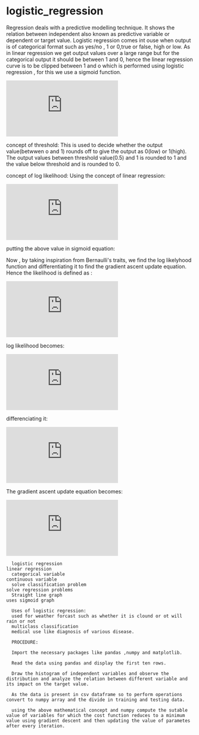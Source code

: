 
# logistic_regression
Regression deals with a predictive modelling technique. It shows the relation between independent also known as predictive variable or dependent or target value.
Logistic regression comes int ouse when output is of categorical format such as yes/no , 1 or 0,true or false, high or low.
As in linear regression we get output values over a large range but for the categorical output it should be between 1 and 0, hence the linear regression curve is to be clipped between 1 and o which is performed using logistic regression , for this we use a sigmoid function.

![first equation](https://latex.codecogs.com/gif.latex?1/1%20&plus;%20e%5E%7B-h_%7B%5Cbeta%20%7D%28x%29%7D)


concept of threshold:
This is used to decide whether the output value(betwwen o and 1) rounds off to give the output as 0(low) or 1(high).
The output values between threshold value(0.5) and 1 is rounded to 1 and the value below threshold and is rounded to 0.

concept of log likelihood:
Using the concept of linear regression:

![first equation](https://latex.codecogs.com/gif.latex?h_%7B%5Cbeta%20%7D%28x%29%3D%20%5Cbeta%20_%7B1%7Dx_%7B1%7D&plus;%5Cbeta%20_%7B2%7Dx_%7B2%7D.....%5Cbeta%20_%7Bn%7Dx_%7Bn%7D)


putting the above value in sigmoid equation:


Now , by taking inspiration from Bernaulli's traits, we find the log likelyhood function and differentiating it to find the gradient ascent update equation. Hence the likelihood is defined as :

![first equation](https://latex.codecogs.com/gif.latex?l%28%5Cbeta%20%29%20%3D%20%5Cprod%20%28h%28x_%7B%5Cbeta%20%7D%29%29%5E%7By%7D%281%20-%20h%28x_%7Bb%7D%29%29%5E%7B1-y%7D)


log likelihood becomes:


![first equation](https://latex.codecogs.com/gif.latex?LL%28%5Cbeta%20%29%20%3D%20%5Csum%20ylog%28h_%7B%5Cbeta%20%7D%28x%29%29&plus;%281-y%29log%281-h_%7B%5Cbeta%20%7D%28x%29%29)


differenciating it:


![first equation](https://latex.codecogs.com/gif.latex?%5CDelta%20_%7B%5Cbeta%20%7DLL%28%5Cbeta%20%29%20%3D%20%5Csum_%7Bi%3D1%7D%5E%7BN%7D%28%28y%20-%20h_%7B%5Cbeta%20%7D%28x%29%29X%5E%7B_%7B%5E%7B_%7Bi%7D%7D%7D%7D%29/N)


The gradient ascent update equation becomes:

![first equation](https://latex.codecogs.com/gif.latex?%5Cbeta%20%5Cleftarrow%20%5Cbeta%20&plus;%5Calpha%20%5CDelta%20_%7B%5Cbeta%20%7DLL%28%5Cbeta%20%29)

    
      logistic regression                                                                 linear regression
      categorical variable                                                                continuous variable
      solve classification problem                                                        solve regression problems
      Straight line graph                                                                 uses sigmoid graph
      
      Uses of logistic regression:
      used for weather forcast such as whether it is clound or ot will rain or not
      multiclass classification
      medical use like diagnosis of various disease.
      
      PROCEDURE:
      
      Import the necessary packages like pandas ,numpy and matplotlib.
      
      Read the data using pandas and display the first ten rows.

      Draw the histogram of independent variables and observe the distribution and analyze the relation between different variable and its impact on the target value.
      
      As the data is present in csv dataframe so to perform operations convert to numpy array and the divide in training and testing data.
      
      using the above mathematical concept and numpy compute the sutable value of variables for which the cost function reduces to a minimum value using gradient descent and then updating the value of parametes after every iteration.
      
      

